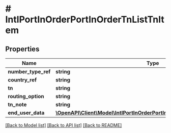 # # IntlPortInOrderPortInOrderTnListTnItem

## Properties

Name | Type | Description | Notes
------------ | ------------- | ------------- | -------------
**number_type_ref** | **string** |  | [optional]
**country_ref** | **string** |  | [optional]
**tn** | **string** |  | [optional]
**routing_option** | **string** |  | [optional]
**tn_note** | **string** |  | [optional]
**end_user_data** | [**\OpenAPI\Client\Model\IntlPortInOrderPortInOrderTnListTnItemEndUserData[]**](IntlPortInOrderPortInOrderTnListTnItemEndUserData.md) |  | [optional]

[[Back to Model list]](../../README.md#models) [[Back to API list]](../../README.md#endpoints) [[Back to README]](../../README.md)
